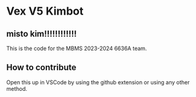 # Vex V5 Kimbot
misto kim!!!!!!!!!!!!
----------------------------

This is the code for the MBMS 2023-2024 6636A team.

## How to contribute

Open this up in VSCode by using the github extension or using any other method.
